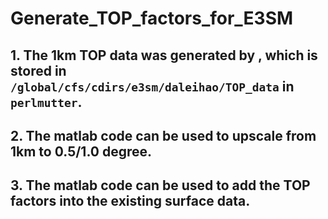 # Generate_TOP_factors_for_E3SM
## 1. The 1km TOP data was generated by , which is stored in ```/global/cfs/cdirs/e3sm/daleihao/TOP_data``` in ```perlmutter```.
## 2. The matlab code can be used to upscale from 1km to 0.5/1.0 degree.
## 3. The matlab code can be used to add the TOP factors into the existing surface data.
